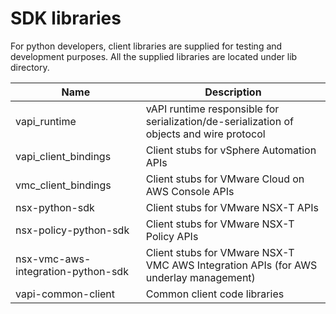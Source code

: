 # SDK libraries

For python developers, client libraries are supplied for testing and development purposes. All the supplied libraries are located under lib directory.

Name                                | Description
------------------------------------| -------------
vapi_runtime	                      | vAPI runtime responsible for serialization/de-serialization of objects and wire protocol
vapi_client_bindings                | Client stubs for vSphere Automation APIs
vmc_client_bindings                 | Client stubs for VMware Cloud on AWS Console APIs
nsx-python-sdk                      | Client stubs for VMware NSX-T APIs
nsx-policy-python-sdk               | Client stubs for VMware NSX-T Policy APIs
nsx-vmc-aws-integration-python-sdk  | Client stubs for VMware NSX-T VMC AWS Integration APIs (for AWS underlay management)
vapi-common-client                  | Common client code libraries

